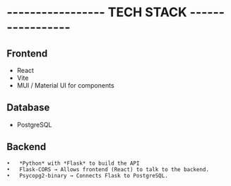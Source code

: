 # ----------------- TECH STACK -----------------


## Frontend

- React
- Vite
- MUI / Material UI for components

## Database

- PostgreSQL

## Backend

    •	*Python* with *Flask* to build the API
    •	Flask-CORS → Allows frontend (React) to talk to the backend.
    •	Psycopg2-binary → Connects Flask to PostgreSQL.
